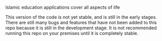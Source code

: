 Islamic education applications cover all aspects of life

This version of the code is not yet stable, and is still in the early stages. There are still many bugs and features that have not been added to this repo because it is still in the development stage. It is not recommended running this repo on your premises until it is completely stable.
